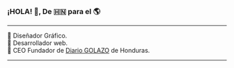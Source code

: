 ### ¡HOLA! 👋, De 🇭🇳 para el 🌎
***
📌 Diseñador Gráfico.  
📌 Desarrollador web.  
📌 CEO Fundador de [Diario GOLAZO](https://diariodeportivogolazohonduras.blogspot.com/) de Honduras.  
***  
